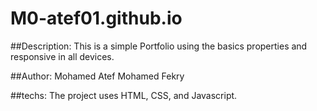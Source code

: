# M0-atef01.github.io

##Description:
This is a simple Portfolio using the basics properties and responsive in all devices.
 
##Author:
Mohamed Atef Mohamed Fekry

##techs:
The project uses HTML, CSS, and Javascript.
